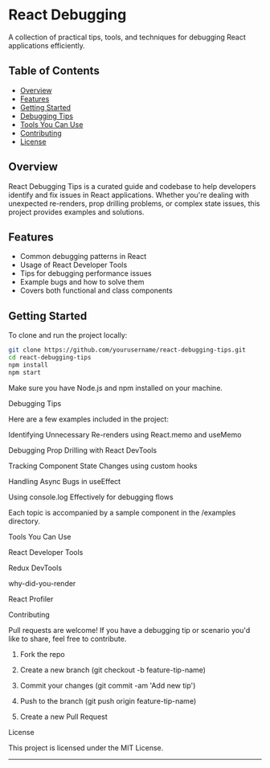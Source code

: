 # React Debugging

A collection of practical tips, tools, and techniques for debugging React applications efficiently.

## Table of Contents

- [Overview](#overview)
- [Features](#features)
- [Getting Started](#getting-started)
- [Debugging Tips](#debugging-tips)
- [Tools You Can Use](#tools-you-can-use)
- [Contributing](#contributing)
- [License](#license)

## Overview

React Debugging Tips is a curated guide and codebase to help developers identify and fix issues in React applications. Whether you're dealing with unexpected re-renders, prop drilling problems, or complex state issues, this project provides examples and solutions.

## Features

- Common debugging patterns in React
- Usage of React Developer Tools
- Tips for debugging performance issues
- Example bugs and how to solve them
- Covers both functional and class components

## Getting Started

To clone and run the project locally:

```bash
git clone https://github.com/yourusername/react-debugging-tips.git
cd react-debugging-tips
npm install
npm start
```

Make sure you have Node.js and npm installed on your machine.

Debugging Tips

Here are a few examples included in the project:

Identifying Unnecessary Re-renders using React.memo and useMemo

Debugging Prop Drilling with React DevTools

Tracking Component State Changes using custom hooks

Handling Async Bugs in useEffect

Using console.log Effectively for debugging flows


Each topic is accompanied by a sample component in the /examples directory.

Tools You Can Use

React Developer Tools

Redux DevTools

why-did-you-render

React Profiler


Contributing

Pull requests are welcome! If you have a debugging tip or scenario you'd like to share, feel free to contribute.

1. Fork the repo


2. Create a new branch (git checkout -b feature-tip-name)


3. Commit your changes (git commit -am 'Add new tip')


4. Push to the branch (git push origin feature-tip-name)


5. Create a new Pull Request



License

This project is licensed under the MIT License.

---



